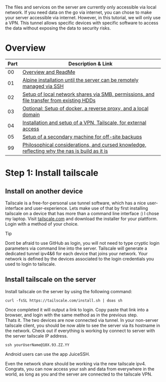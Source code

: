 The files and services on the server are currently only accessible via local network. If you need data on the go via internet, you can chose to make your server accessible via internet. However, in this tutorial, we will only use a VPN. This tunnel allows specific devices with specific software to access the data without exposing the data to security risks.

# Overview
| Part | Description & Link|
| ----------- | ----------- |
| 00 | [Overview and ReadMe](https://github.com/pubbelfiesch/SAHS/) |
| 01 | [Alpine installation until the server can be remotely managed via SSH](part_1.md) | 
| 02 | [Setup of local network shares via SMB, permissions, and file transfer from existing HDDs](part_2.md) |
| 03 | [Optional: Setup of docker, a reverse proxy, and a local domain](part_3.md) |
| 04 | [Installation and setup of a VPN, Tailscale, for external access](part_4.md) |
| 05 | [Setup of a secondary machine for off-site backups](part_5.md) |
| 99 | [Philosophical considerations, and cursed knowledge, reflecting why the nas is build as it is](part_99)


# Step 1: Install tailscale
## Install on another device
Tailscale is a free-for-personal use tunnel software, which has a nice user-interface and user-experience. Lets make use of that by first installing tailscale on a device that has more than a command line interface :) I chose my laptop. Visit [tailscale.com](https://tailscale.com/) and download the installer for your plattform. Login with a method of your choice.
> [!Tip]
> Dont be afraid to use GitHub as login, you will not need to type cryptic login parameters via command line into the server.
Tailscale will generate a dedicated tunnel ipv4&6 for each device that joins your network. Your network is defined by the devices associated to the login credentials you used to login to tailscale. 
## Install tailscale on the server
Install tailscale on the server by using the following command:
```
curl -fsSL https://tailscale.com/install.sh | doas sh
```
Once completed it will output a link to login. Copy paste that link into a browser, and login with the same method as in the previous step.  
Thats it. The two devices are now connected via tunnel. In your non-server tailscale client, you should be now able to see the server via its hostname in the network. Check out if everything is working by connect to server with the server tailscale IP address.
```
ssh yourUserName@10X.93.ZZ.YY
```
Android users can use the app JuiceSSH.
  
Even the network share should be working via the new tailscale ipv4. Congrats, you can now access your ssh and data from everywhere in the world, as long as you and the server are connected to the tailscale VPN. 
